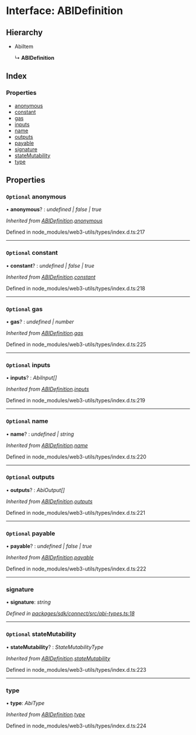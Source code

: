 # Interface: ABIDefinition

## Hierarchy

* AbiItem

  ↳ **ABIDefinition**

## Index

### Properties

* [anonymous](_abi_types_.abidefinition.md#optional-anonymous)
* [constant](_abi_types_.abidefinition.md#optional-constant)
* [gas](_abi_types_.abidefinition.md#optional-gas)
* [inputs](_abi_types_.abidefinition.md#optional-inputs)
* [name](_abi_types_.abidefinition.md#optional-name)
* [outputs](_abi_types_.abidefinition.md#optional-outputs)
* [payable](_abi_types_.abidefinition.md#optional-payable)
* [signature](_abi_types_.abidefinition.md#signature)
* [stateMutability](_abi_types_.abidefinition.md#optional-statemutability)
* [type](_abi_types_.abidefinition.md#type)

## Properties

### `Optional` anonymous

• **anonymous**? : *undefined | false | true*

*Inherited from [ABIDefinition](_abi_types_.abidefinition.md).[anonymous](_abi_types_.abidefinition.md#optional-anonymous)*

Defined in node_modules/web3-utils/types/index.d.ts:217

___

### `Optional` constant

• **constant**? : *undefined | false | true*

*Inherited from [ABIDefinition](_abi_types_.abidefinition.md).[constant](_abi_types_.abidefinition.md#optional-constant)*

Defined in node_modules/web3-utils/types/index.d.ts:218

___

### `Optional` gas

• **gas**? : *undefined | number*

*Inherited from [ABIDefinition](_abi_types_.abidefinition.md).[gas](_abi_types_.abidefinition.md#optional-gas)*

Defined in node_modules/web3-utils/types/index.d.ts:225

___

### `Optional` inputs

• **inputs**? : *AbiInput[]*

*Inherited from [ABIDefinition](_abi_types_.abidefinition.md).[inputs](_abi_types_.abidefinition.md#optional-inputs)*

Defined in node_modules/web3-utils/types/index.d.ts:219

___

### `Optional` name

• **name**? : *undefined | string*

*Inherited from [ABIDefinition](_abi_types_.abidefinition.md).[name](_abi_types_.abidefinition.md#optional-name)*

Defined in node_modules/web3-utils/types/index.d.ts:220

___

### `Optional` outputs

• **outputs**? : *AbiOutput[]*

*Inherited from [ABIDefinition](_abi_types_.abidefinition.md).[outputs](_abi_types_.abidefinition.md#optional-outputs)*

Defined in node_modules/web3-utils/types/index.d.ts:221

___

### `Optional` payable

• **payable**? : *undefined | false | true*

*Inherited from [ABIDefinition](_abi_types_.abidefinition.md).[payable](_abi_types_.abidefinition.md#optional-payable)*

Defined in node_modules/web3-utils/types/index.d.ts:222

___

###  signature

• **signature**: *string*

*Defined in [packages/sdk/connect/src/abi-types.ts:18](https://github.com/medhak1/celo-monorepo/blob/master/packages/sdk/connect/src/abi-types.ts#L18)*

___

### `Optional` stateMutability

• **stateMutability**? : *StateMutabilityType*

*Inherited from [ABIDefinition](_abi_types_.abidefinition.md).[stateMutability](_abi_types_.abidefinition.md#optional-statemutability)*

Defined in node_modules/web3-utils/types/index.d.ts:223

___

###  type

• **type**: *AbiType*

*Inherited from [ABIDefinition](_abi_types_.abidefinition.md).[type](_abi_types_.abidefinition.md#type)*

Defined in node_modules/web3-utils/types/index.d.ts:224
